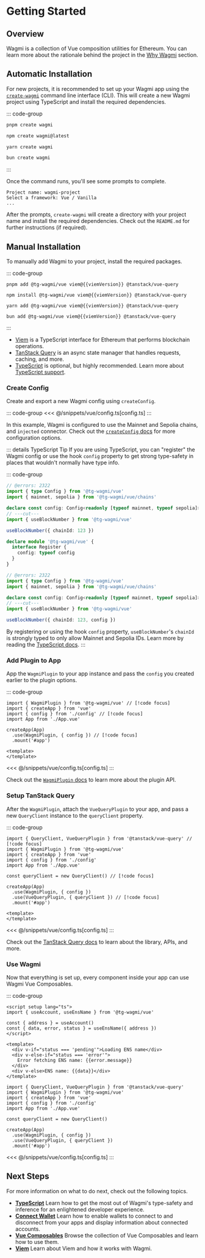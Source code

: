 <script setup>
import packageJson from '../../packages/vue/package.json'

const viemVersion = packageJson.peerDependencies.viem
</script>

# Getting Started

## Overview

Wagmi is a collection of Vue composition utilities for Ethereum. You can learn more about the rationale behind the project in the [Why Wagmi](/vue/why) section.

## Automatic Installation

For new projects, it is recommended to set up your Wagmi app using the [`create-wagmi`](/cli/create-wagmi) command line interface (CLI). This will create a new Wagmi project using TypeScript and install the required dependencies.

::: code-group
```bash [pnpm]
pnpm create wagmi
```

```bash [npm]
npm create wagmi@latest
```

```bash [yarn]
yarn create wagmi
```

```bash [bun]
bun create wagmi
```
:::

Once the command runs, you'll see some prompts to complete.

```ansi
Project name: wagmi-project
Select a framework: Vue / Vanilla
...
```

After the prompts, `create-wagmi` will create a directory with your project name and install the required dependencies. Check out the `README.md` for further instructions (if required).

## Manual Installation

To manually add Wagmi to your project, install the required packages.

::: code-group
```bash-vue [pnpm]
pnpm add @tg-wagmi/vue viem@{{viemVersion}} @tanstack/vue-query
```

```bash-vue [npm]
npm install @tg-wagmi/vue viem@{{viemVersion}} @tanstack/vue-query
```

```bash-vue [yarn]
yarn add @tg-wagmi/vue viem@{{viemVersion}} @tanstack/vue-query
```

```bash-vue [bun]
bun add @tg-wagmi/vue viem@{{viemVersion}} @tanstack/vue-query
```
:::

- [Viem](https://viem.sh) is a TypeScript interface for Ethereum that performs blockchain operations.
- [TanStack Query](https://tanstack.com/query/v5) is an async state manager that handles requests, caching, and more.
- [TypeScript](/vue/typescript) is optional, but highly recommended. Learn more about [TypeScript support](/vue/typescript).

### Create Config

Create and export a new Wagmi config using `createConfig`.

::: code-group
<<< @/snippets/vue/config.ts[config.ts]
:::

In this example, Wagmi is configured to use the Mainnet and Sepolia chains, and `injected` connector. Check out the [`createConfig` docs](/vue/api/createConfig) for more configuration options.

::: details TypeScript Tip
If you are using TypeScript, you can "register" the Wagmi config or use the hook `config` property to get strong type-safety in places that wouldn't normally have type info.

::: code-group
```ts twoslash [register config]
// @errors: 2322
import { type Config } from '@tg-wagmi/vue'
import { mainnet, sepolia } from '@tg-wagmi/vue/chains'

declare const config: Config<readonly [typeof mainnet, typeof sepolia]>
// ---cut---
import { useBlockNumber } from '@tg-wagmi/vue'

useBlockNumber({ chainId: 123 })

declare module '@tg-wagmi/vue' {
  interface Register {
    config: typeof config
  }
}
```

```ts twoslash [hook config property]
// @errors: 2322
import { type Config } from '@tg-wagmi/vue'
import { mainnet, sepolia } from '@tg-wagmi/vue/chains'

declare const config: Config<readonly [typeof mainnet, typeof sepolia]>
// ---cut---
import { useBlockNumber } from '@tg-wagmi/vue'

useBlockNumber({ chainId: 123, config })
```

By registering or using the hook `config` property, `useBlockNumber`'s `chainId` is strongly typed to only allow Mainnet and Sepolia IDs. Learn more by reading the [TypeScript docs](/vue/typescript#config-types).
:::

### Add Plugin to App

App the `WagmiPlugin` to your app instance and pass the `config` you created earlier to the plugin options.

::: code-group
```tsx [main.ts]
import { WagmiPlugin } from '@tg-wagmi/vue' // [!code focus]
import { createApp } from 'vue'
import { config } from './config' // [!code focus]
import App from './App.vue'

createApp(App)
  .use(WagmiPlugin, { config }) // [!code focus]
  .mount('#app')
```
```vue [App.vue]
<template>
</template>
```
<<< @/snippets/vue/config.ts[config.ts]
:::

Check out the [`WagmiPlugin` docs](/vue/api/WagmiPlugin) to learn more about the plugin API.

### Setup TanStack Query

After the `WagmiPlugin`, attach the `VueQueryPlugin` to your app, and pass a new `QueryClient` instance to the `queryClient` property.

::: code-group
```tsx [main.ts]
import { QueryClient, VueQueryPlugin } from '@tanstack/vue-query' // [!code focus]
import { WagmiPlugin } from '@tg-wagmi/vue'
import { createApp } from 'vue'
import { config } from './config'
import App from './App.vue'

const queryClient = new QueryClient() // [!code focus]

createApp(App)
  .use(WagmiPlugin, { config })
  .use(VueQueryPlugin, { queryClient }) // [!code focus]
  .mount('#app')
```
```vue [App.vue]
<template>
</template>
```
<<< @/snippets/vue/config.ts[config.ts]
:::

Check out the [TanStack Query docs](https://tanstack.com/query/latest/docs/framework/vue) to learn about the library, APIs, and more.

### Use Wagmi

Now that everything is set up, every component inside your app can use Wagmi Vue Composables.

::: code-group
```vue [App.vue]
<script setup lang="ts">
import { useAccount, useEnsName } from '@tg-wagmi/vue'

const { address } = useAccount()
const { data, error, status } = useEnsName({ address })
</script>

<template>
  <div v-if="status === 'pending'">Loading ENS name</div>
  <div v-else-if="status === 'error'">
    Error fetching ENS name: {{error.message}}
  </div>
  <div v-else>ENS name: {{data}}</div>
</template>
```
```tsx [main.ts]
import { QueryClient, VueQueryPlugin } from '@tanstack/vue-query'
import { WagmiPlugin } from '@tg-wagmi/vue'
import { createApp } from 'vue'
import { config } from './config'
import App from './App.vue'

const queryClient = new QueryClient()

createApp(App)
  .use(WagmiPlugin, { config })
  .use(VueQueryPlugin, { queryClient })
  .mount('#app')
```
<<< @/snippets/vue/config.ts[config.ts]
:::


## Next Steps

For more information on what to do next, check out the following topics.

- [**TypeScript**](/vue/typescript) Learn how to get the most out of Wagmi's type-safety and inference for an enlightened developer experience.
- [**Connect Wallet**](/vue/guides/connect-wallet) Learn how to enable wallets to connect to and disconnect from your apps and display information about connected accounts.
- [**Vue Composables**](/vue/api/composables) Browse the collection of Vue Composables and learn how to use them.
- [**Viem**](/vue/guides/viem) Learn about Viem and how it works with Wagmi.

